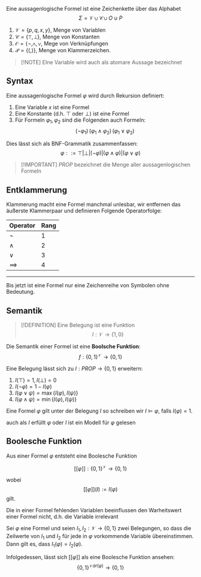
Eine aussagenlogische Formel ist eine Zeichenkette über das Alphabet $$\Sigma = \mathcal V \cup \mathcal C \cup O \cup P$$

1. $\mathcal V = \lbrace p, q, x, y\rbrace$, Menge von Variablen
2. $\mathcal C = \lbrace \top, \bot\rbrace$, Menge von Konstanten
3. $\mathcal O = \lbrace \neg, \land, \lor$, Mege von Verknüpfungen
4. $\mathcal P = \lbrace (,)\rbrace$, Menge von Klammerzeichen.

> [!NOTE] EIne Variable wird auch als atomare Aussage bezeichnet

## Syntax

Eine aussagenlogische Formel $\varphi$ wird durch Rekursion definiert:

1. Eine Variable $x$ ist eine Formel
2. Eine Konstante (d.h. $\top$ oder $\bot$) ist eine Formel
3. Für Formeln $\varphi_1, \varphi_2$ sind die Folgenden auch Formeln:
$$(\neg \varphi_1)\, (\varphi_1 \land \varphi_2)\, (\varphi_1 \lor \varphi_2)$$

Dies lässt sich als BNF-Grammatik zusammenfassen:
$$\varphi ::= \top | \bot | (\neg\varphi) | (\varphi \land \varphi) | (\varphi\lor\varphi)$$

>[!IMPORTANT] $PROP$ bezeichnet die Menge aller aussagenlogischen Formeln


## Entklammerung

Klammerung macht eine Formel manchmal unlesbar,
wir entfernen das äußerste Klammerpaar und definieren Folgende Operatorfolge:

|Operator|Rang|
|---------|------|
|$\neg$ | $1$|
|$\land$|$2$|
|$\lor$ | $3$|
|$\implies$|$4$|

---

Bis jetzt ist eine Formel nur eine Zeichenreihe von Symbolen ohne Bedeutung.

## Semantik

> [!DEFINITION] Eine Belegung ist eine Funktion
> $$I : \mathcal V \to \lbrace1, 0\rbrace$$

Die Semantik einer Formel ist eine __Boolsche Funktion__:
$$f : \lbrace0,1\rbrace^{\mathcal V} \to \lbrace 0, 1\rbrace$$

Eine Belegung lässt sich zu $I: PROP \to \lbrace 0, 1 \rbrace$ erweitern:
1. $I(\top) = 1, I(\bot) = 0$
2. $I(\neg \varphi) = 1 - I(\varphi)$
3. $I(\varphi \lor \psi) = \max\lbrace I(\varphi), I(\psi) \rbrace$
4. $I(\varphi \land \psi) = \min\lbrace I(\varphi), I(\psi) \rbrace$

Eine Formel $\varphi$ gilt unter der Belegung $I$ so schreiben wir $I \vDash \varphi$, falls $I(\varphi) = 1$.

auch als $I$ erfüllt $\varphi$ oder $I$ ist ein Modell für $\varphi$ gelesen

## Boolesche Funktion

Aus einer Formel  $\varphi$ entsteht eine Boolesche Funktion

$$[[\varphi]] : \lbrace0, 1\rbrace^{\mathcal V} \to \lbrace0, 1\rbrace$$

wobei 
$$[[ \varphi]](I) := I(\varphi)$$
gilt.

Die in einer Formel fehlenden Variablen beeinflussen den Warheitswert einer Formel nicht, d.h. die Variable irrelevant
 
Sei $\varphi$ eine Formel und seien $I_1, I_2 : \mathcal V \to \lbrace 0, 1\rbrace$ zwei Belegungen, so dass die Zeilwerte von $I_1$ und $I_2$ für jede in $\varphi$ vorkommende Variable übereinstimmen. Dann gilt es, dass $I_1 (\varphi) = I_2(\varphi)$.

Infolgedessen, lässt sich $[[\varphi]]$ als eine Boolesche Funktion ansehen:
$$\lbrace0, 1\rbrace^{\mathcal Var(\varphi)} \to \lbrace 0, 1\rbrace$$

